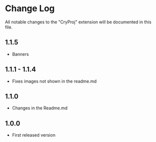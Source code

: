 # Change Log
All notable changes to the "CryProj" extension will be documented in this file.

## 1.1.5
 - Banners

## 1.1.1 - 1.1.4
 - Fixes images not shown in the readme.md

## 1.1.0
 - Changes in the Readme.md

## 1.0.0
 - First released version
